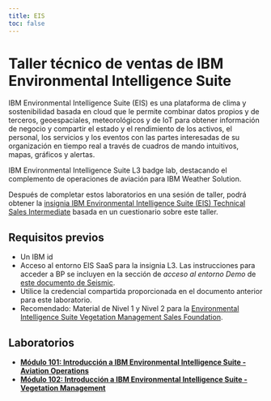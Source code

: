```yaml
---
title: EIS
toc: false
---
```

# Taller técnico de ventas de IBM Environmental Intelligence Suite

IBM Environmental Intelligence Suite (EIS) es una plataforma de clima y sostenibilidad basada en cloud que le permite combinar datos propios y de terceros, geoespaciales, meteorológicos y de IoT para obtener información de negocio y compartir el estado y el rendimiento de los activos, el personal, los servicios y los eventos con las partes interesadas de su organización en tiempo real a través de cuadros de mando intuitivos, mapas, gráficos y alertas.

IBM Environmental Intelligence Suite L3 badge lab, destacando el complemento de operaciones de aviación para IBM Weather Solution.

Después de completar estos laboratorios en una sesión de taller, podrá obtener la [insignia IBM Environmental Intelligence Suite (EIS) Technical Sales Intermediate](https://www.credly.com/org/ibm/badge/ibm-environmental-intelligence-suite-technical-sales-intermediate) basada en un cuestionario sobre este taller.

## Requisitos previos

*  Un IBM id 
*  Acceso al entorno EIS SaaS para la insignia L3. Las instrucciones para acceder a BP se incluyen en la sección de *acceso al entorno Demo* de [este documento de Seismic](https://ibm.seismic.com/Link/Content/DC3WCfCq2qCD9GWVQbpJC2TWdPXj).
*  Utilice la credencial compartida proporcionada en el documento anterior para este laboratorio.
*  Recomendado: Material de Nivel 1 y Nivel 2 para la [Environmental Intelligence Suite Vegetation Management Sales Foundation](https://www.credly.com/org/ibm/badge/ibm-environmental-intelligence-suite-vegetation-management-sales-foundation).

## Laboratorios

*   **[Módulo 101: Introducción a IBM Environmental Intelligence Suite - Aviation Operations](/eis-weathersolutions/101)**
*   **[Módulo 102: Introducción a IBM Environmental Intelligence Suite - Vegetation Management](/eis-weathersolutions/102)**
